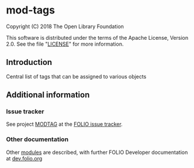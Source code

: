 # mod-tags

Copyright (C) 2018 The Open Library Foundation

This software is distributed under the terms of the Apache License,
Version 2.0. See the file "[LICENSE](LICENSE)" for more information.

## Introduction

Central list of tags that can be assigned to various objects

## Additional information

### Issue tracker

See project [MODTAG](https://issues.folio.org/browse/MODTAG)
at the [FOLIO issue tracker](https://dev.folio.org/guidelines/issue-tracker).

### Other documentation

Other [modules](https://dev.folio.org/source-code/#server-side) are described,
with further FOLIO Developer documentation at [dev.folio.org](https://dev.folio.org/)

